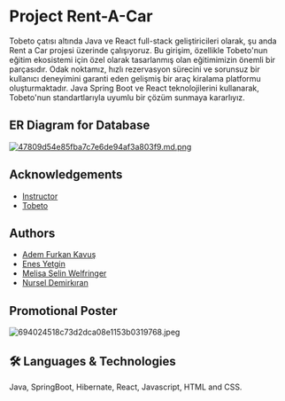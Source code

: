 
# Project Rent-A-Car

Tobeto çatısı altında Java ve React full-stack geliştiricileri olarak, şu anda Rent a Car projesi üzerinde çalışıyoruz. Bu girişim, özellikle Tobeto'nun eğitim ekosistemi için özel olarak tasarlanmış olan eğitimimizin önemli bir parçasıdır. Odak noktamız, hızlı rezervasyon sürecini ve sorunsuz bir kullanıcı deneyimini garanti eden gelişmiş bir araç kiralama platformu oluşturmaktadır. Java Spring Boot ve React teknolojilerini kullanarak, Tobeto'nun standartlarıyla uyumlu bir çözüm sunmaya kararlıyız.

## ER Diagram for Database

[![47809d54e85fba7c7e6de94af3a803f9.md.png](https://imgtr.ee/images/2023/12/14/47809d54e85fba7c7e6de94af3a803f9.md.png)](https://imgtr.ee/image/IqjIND)


## Acknowledgements

 - [Instructor](https://github.com/halit-kalayci-instruction)
 - [Tobeto](https://tobeto.com/platform)


## Authors

- [Adem Furkan Kavuş](https://github.com/adem24077)
- [Enes Yetgin](https://github.com/enyetgin)
- [Melisa Selin Welfringer](https://github.com/melselin)
- [Nursel Demirkıran](https://github.com/nurseld)


## Promotional Poster


![694024518c73d2dca08e1153b0319768.jpeg](https://imgtr.ee/images/2023/12/14/694024518c73d2dca08e1153b0319768.jpeg)


## 🛠 Languages & Technologies
Java, SpringBoot, Hibernate, React, Javascript, HTML and CSS.

